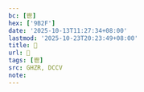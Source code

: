 ```yaml
---
bc: [鬯]
hex: ['9B2F']
date: '2025-10-13T11:27:34+08:00'
lastmod: '2025-10-23T20:23:49+08:00'
title: 󰘝
url: 󰘝
tags: [鬯]
src: GHZR, DCCV
note:
---
```

